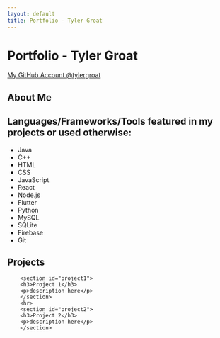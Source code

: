 ```yaml
---
layout: default
title: Portfolio - Tyler Groat
---
```


<h1>Portfolio - Tyler Groat</h1>
<a href="https://github.com/tylergroat">My GitHub Account @tylergroat</a>
<h2>About Me</h2>
<!-- <p>resume here</p> -->
<h2>Languages/Frameworks/Tools featured in my projects or used otherwise:</h2>
<!-- Make this list be inside a dropdown or arrange it in a grid layout -->
<ul>
    <li>Java</li>
    <li>C++</li>
    <li>HTML</li>
    <li>CSS</li>
    <li>JavaScript</li>
    <li>React</li>
    <li>Node.js</li>
    <li>Flutter</li>
    <li>Python</li>
    <li>MySQL</li>
    <li>SQLite</li>
    <li>Firebase</li>
    <li>Git</li>
</ul>
<h2>Projects</h2>

        <section id="project1">
        <h3>Project 1</h3>
        <p>description here</p>
        </section>
        <hr>
        <section id="project2">
        <h3>Project 2</h3>
        <p>description here</p>
        </section>
    
